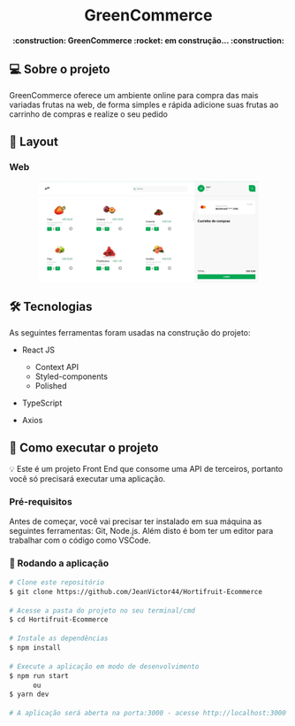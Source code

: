 <h1 align="center">
    GreenCommerce

</h1>

<h4 align="center"> 
	:construction:	  GreenCommerce :rocket: em construção... :construction:
</h4>


## :computer: Sobre o projeto
<p>
   GreenCommerce oferece um ambiente online para compra das mais variadas frutas na web, de forma simples e rápida adicione suas frutas ao carrinho de compras e realize o seu pedido 
</p>

## :art: Layout

### Web
<p align="center" style="display: flex; align-items: flex-start; justify-content: center;">
    <img src="./public/screen.jpeg" width="400px"/>

</p>



## 🛠 Tecnologias

As seguintes ferramentas foram usadas na construção do projeto:

- React JS
    - Context API
    - Styled-components
    - Polished


- TypeScript 
- Axios  


## :rocket: Como executar o projeto

:bulb: Este é um projeto Front End que consome uma API de terceiros, portanto você só precisará executar uma aplicação.

### Pré-requisitos

Antes de começar, você vai precisar ter instalado em sua máquina as seguintes ferramentas:
Git, Node.js. 
Além disto é bom ter um editor para trabalhar com o código como VSCode.


### :new_moon_with_face: Rodando a aplicação  

```bash
# Clone este repositório
$ git clone https://github.com/JeanVictor44/Hortifruit-Ecommerce

# Acesse a pasta do projeto no seu terminal/cmd
$ cd Hortifruit-Ecommerce

# Instale as dependências
$ npm install

# Execute a aplicação em modo de desenvolvimento
$ npm run start
      ou
$ yarn dev

# A aplicação será aberta na porta:3000 - acesse http://localhost:3000
```

